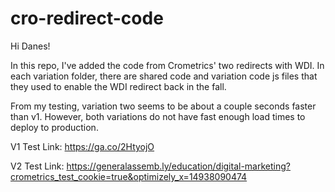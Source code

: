 # cro-redirect-code

Hi Danes!

In this repo, I've added the code from Crometrics' two redirects with WDI. In each variation folder, there are shared code and variation code js files that they used to enable the WDI redirect back in the fall. 


From my testing, variation two seems to be about a couple seconds faster than v1. However, both variations do not have fast enough load times to deploy to production. 


V1 Test Link: 
https://ga.co/2HtyojO

V2 Test Link:
https://generalassemb.ly/education/digital-marketing?crometrics_test_cookie=true&optimizely_x=14938090474
